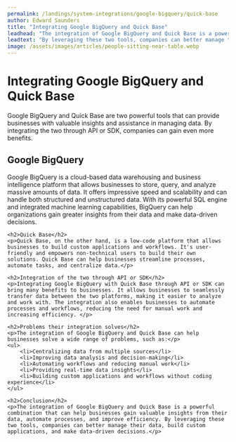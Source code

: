 ```yaml
---
permalink: /landings/system-integrations/google-bigquery/quick-base
author: Edward Saunders
title: "Integrating Google BigQuery and Quick Base"
leadhead: "The integration of Google BigQuery and Quick Base is a powerful combination that can help businesses gain valuable insights from their data, automate processes, and improve efficiency"
leadtext: "By leveraging these two tools, companies can better manage their data, build custom applications, and make data-driven decisions."
image: /assets/images/articles/people-sitting-near-table.webp
---
```

<div class="arttext">  	<h1>Integrating Google BigQuery and Quick Base</h1>
  	<p>Google BigQuery and Quick Base are two powerful tools that can provide businesses with valuable insights and assistance in managing data. By integrating the two through API or SDK, companies can gain even more benefits.</p>
  	<h2>Google BigQuery</h2>
  	<p>Google BigQuery is a cloud-based data warehousing and business intelligence platform that allows businesses to store, query, and analyze massive amounts of data. It offers impressive speed and scalability and can handle both structured and unstructured data. With its powerful SQL engine and integrated machine learning capabilities, BigQuery can help organizations gain greater insights from their data and make data-driven decisions.</p>
  	
  	<h2>Quick Base</h2>
  	<p>Quick Base, on the other hand, is a low-code platform that allows businesses to build custom applications and workflows. It's user-friendly and empowers non-technical users to build their own solutions. Quick Base can help businesses streamline processes, automate tasks, and centralize data.</p>
  	
  	<h2>Integration of the two through API or SDK</h2>
  	<p>Integrating Google BigQuery with Quick Base through API or SDK can bring many benefits to businesses. It allows businesses to seamlessly transfer data between the two platforms, making it easier to analyze and work with. The integration also enables businesses to automate processes and workflows, reducing the need for manual work and increasing efficiency. </p>
  	
  	<h2>Problems their integration solves</h2>
  	<p>The integration of Google BigQuery and Quick Base can help businesses solve a wide range of problems, such as:</p>
  	<ul>
  		<li>Centralizing data from multiple sources</li>
  		<li>Improving data analysis and decision-making</li>
  		<li>Automating workflows and reducing manual work</li>
  		<li>Providing real-time data insights</li>
  		<li>Building custom applications and workflows without coding experience</li>
  	</ul>
  	
  	<h2>Conclusion</h2>
  	<p>The integration of Google BigQuery and Quick Base is a powerful combination that can help businesses gain valuable insights from their data, automate processes, and improve efficiency. By leveraging these two tools, companies can better manage their data, build custom applications, and make data-driven decisions.</p>
</div>
